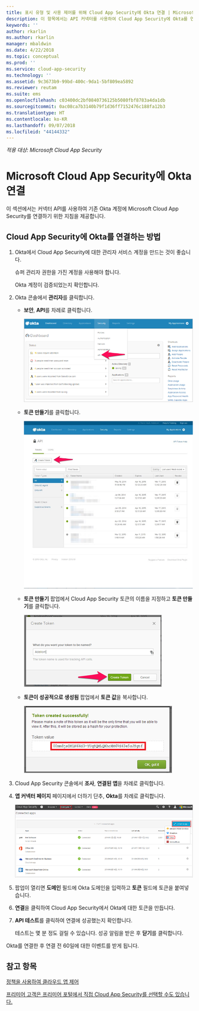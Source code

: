 ```yaml
---
title: 표시 유형 및 사용 제어를 위해 Cloud App Security에 Okta 연결 | Microsoft 문서
description: 이 항목에서는 API 커넥터를 사용하여 Cloud App Security에 Okta를 연결하는 방법에 대한 정보를 제공합니다.
keywords: ''
author: rkarlin
ms.author: rkarlin
manager: mbaldwin
ms.date: 4/22/2018
ms.topic: conceptual
ms.prod: ''
ms.service: cloud-app-security
ms.technology: ''
ms.assetid: 9c3673b9-99bd-400c-9da1-5bf809ea5892
ms.reviewer: reutam
ms.suite: ems
ms.openlocfilehash: c03400dc2bf0840736125b5080fbf8783a4da1db
ms.sourcegitcommit: 0ac08ca7b3140b79f1d36ff7152476c188fa12b3
ms.translationtype: HT
ms.contentlocale: ko-KR
ms.lasthandoff: 09/07/2018
ms.locfileid: "44144332"
---
```

*적용 대상: Microsoft Cloud App Security*



# <a name="connect-okta-to-microsoft-cloud-app-security"></a>Microsoft Cloud App Security에 Okta 연결
이 섹션에서는 커넥터 API를 사용하여 기존 Okta 계정에 Microsoft Cloud App Security를 연결하기 위한 지침을 제공합니다.  
  
## <a name="how-to-connect-okta-to-cloud-app-security"></a>Cloud App Security에 Okta를 연결하는 방법  
  
1.  Okta에서 Cloud App Security에 대한 관리자 서비스 계정을 만드는 것이 좋습니다.  
  
     슈퍼 관리자 권한을 가진 계정을 사용해야 합니다.  
  
     Okta 계정이 검증되었는지 확인합니다.  
  
2.  Okta 콘솔에서 **관리자**를 클릭합니다.  
  
    -   **보안**, **API**를 차례로 클릭합니다.  
  
         ![okta api](./media/okta-api.png "okta api")  
  
    -   **토큰 만들기**를 클릭합니다.  
  
         ![okta createtoken](./media/okta-createtoken.jpg "okta createtoken")  
  
    -   **토큰 만들기** 팝업에서 Cloud App Security 토큰의 이름을 지정하고 **토큰 만들기**를 클릭합니다.  
  
         ![okta 토큰 팝업](./media/okta-token-popup.png "okta 토큰 팝업")  
  
    -   **토큰이 성공적으로 생성됨** 팝업에서 **토큰 값**을 복사합니다.  
  
         ![okta 토큰 값](./media/okta-token-value.png "okta 토큰 값")  
  
3.  Cloud App Security 콘솔에서 **조사**, **연결된 앱**을 차례로 클릭합니다.  
  
4.  **앱 커넥터 페이지** 페이지에서 더하기 단추, **Okta**를 차례로 클릭합니다.  
  
     ![okta 연결](./media/connect-okta.png "okta 연결")  
  
5.  팝업이 열리면 **도메인** 필드에 Okta 도메인을 입력하고 **토큰** 필드에 토큰을 붙여넣습니다.  
  
6.  **연결**을 클릭하여 Cloud App Security에서 Okta에 대한 토큰을 만듭니다.  
  
7.  **API 테스트**를 클릭하여 연결에 성공했는지 확인합니다.  
  
     테스트는 몇 분 정도 걸릴 수 있습니다. 성공 알림을 받은 후 **닫기**를 클릭합니다.  
  
Okta를 연결한 후 연결 전 60일에 대한 이벤트를 받게 됩니다.
  
## <a name="see-also"></a>참고 항목  
[정책을 사용하여 클라우드 앱 제어](control-cloud-apps-with-policies.md)   

[프리미어 고객은 프리미어 포털에서 직접 Cloud App Security를 선택할 수도 있습니다.](https://premier.microsoft.com/)  
  
  